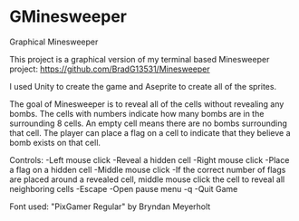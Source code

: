 # GMinesweeper
Graphical Minesweeper

This project is a graphical version of my terminal based Minesweeper project: https://github.com/BradG13531/Minesweeper

I used Unity to create the game and Aseprite to create all of the sprites.

The goal of Minesweeper is to reveal all of the cells without revealing any bombs. The cells with numbers indicate how many bombs are in the surrounding 8 cells. An empty cell means there are no bombs surrounding that cell. The player can place a flag on a cell to indicate that they believe a bomb exists on that cell.

Controls:
-Left mouse click
  -Reveal a hidden cell
-Right mouse click
  -Place a flag on a hidden cell
-Middle mouse click
  -If the correct number of flags are placed around a revealed cell, middle mouse click the cell to reveal all neighboring cells
-Escape
  -Open pause menu
-q
  -Quit Game

Font used:
"PixGamer Regular" by Bryndan Meyerholt
